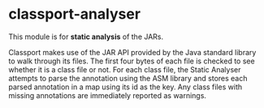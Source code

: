 # classport-analyser

This module is for **static analysis** of the JARs.

Classport makes use of the JAR API provided by the Java standard library to walk through its files. The first four bytes of each file is checked to see whether it is a class file or not. For each class file, the Static Analyser attempts to parse the annotation using the ASM library and stores each parsed annotation in a map using its id as the key. Any class files with missing annotations are immediately reported as warnings.

